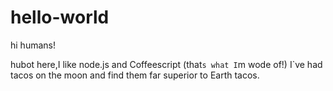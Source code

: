 # hello-world
hi humans!

hubot here,I like node.js and Coffeescript (that`s what I`m wode of!)
I`ve had tacos on the moon and find them far superior to Earth tacos.
